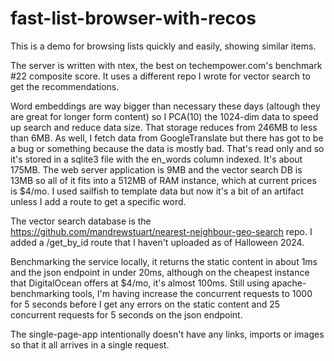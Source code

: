# fast-list-browser-with-recos
This is a demo for browsing lists quickly and easily, showing similar items.

The server is written with ntex, the best on techempower.com's benchmark #22 composite score. It uses a different repo I wrote for vector search to get the recommendations.

Word embeddings are way bigger than necessary these days (altough they are great for longer form content) so I PCA(10) the 1024-dim data to speed up search and reduce data size. That storage reduces from 246MB to less than 6MB. As well, I fetch data from GoogleTranslate but there has got to be a bug or something because the data is mostly bad. That's read only and so it's stored in a sqlite3 file with the en_words column indexed. It's about 175MB. The web server application is 9MB and the vector search DB is 13MB so all of it fits into a 512MB of RAM instance, which at current prices is $4/mo. I used sailfish to template data but now it's a bit of an artifact unless I add a route to get a specific word.

The vector search database is the https://github.com/mandrewstuart/nearest-neighbour-geo-search repo. I added a /get_by_id route that I haven't uploaded as of Halloween 2024.

Benchmarking the service locally, it returns the static content in about 1ms and the json endpoint in under 20ms, although on the cheapest instance that DigitalOcean offers at $4/mo, it's almost 100ms. Still using apache-benchmarking tools, I'm having increase the concurrent requests to 1000 for 5 seconds before I get any errors on the static content and 25 concurrent requests for 5 seconds on the json endpoint.

The single-page-app intentionally doesn't have any links, imports or images so that it all arrives in a single request.

